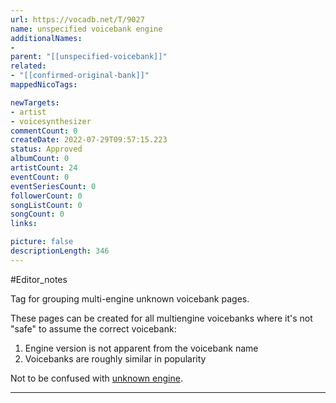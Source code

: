 ```yaml
---
url: https://vocadb.net/T/9027
name: unspecified voicebank engine
additionalNames: 
- 
parent: "[[unspecified-voicebank]]"
related:
- "[[confirmed-original-bank]]"
mappedNicoTags:

newTargets:
- artist
- voicesynthesizer
commentCount: 0
createDate: 2022-07-29T09:57:15.223
status: Approved
albumCount: 0
artistCount: 24
eventCount: 0
eventSeriesCount: 0
followerCount: 0
songListCount: 0
songCount: 0
links: 

picture: false
descriptionLength: 346
---
```


#Editor_notes

Tag for grouping multi-engine unknown voicebank pages.

These pages can be created for all multiengine voicebanks where it's not "safe" to assume the correct voicebank:

1) Engine version is not apparent from the voicebank name 
2) Voicebanks are roughly similar in popularity

Not to be confused with [unknown engine](https://vocadb.net/T/7036).

---

